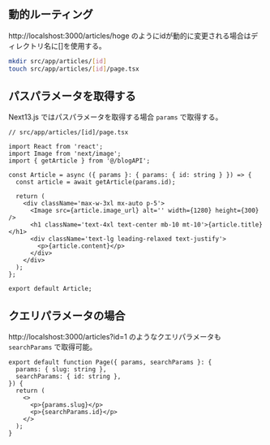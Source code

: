 ## 動的ルーティング

http://localshost:3000/articles/hoge のようにidが動的に変更される場合はディレクトリ名に[]を使用する。

```sh
mkdir src/app/articles/[id]
touch src/app/articles/[id]/page.tsx
```

## パスパラメータを取得する

Next13.js ではパスパラメータを取得する場合 ```params``` で取得する。

```tsx
// src/app/articles/[id]/page.tsx

import React from 'react';
import Image from 'next/image';
import { getArticle } from '@/blogAPI';

const Article = async ({ params }: { params: { id: string } }) => {
  const article = await getArticle(params.id);

  return (
    <div className='max-w-3xl mx-auto p-5'>
      <Image src={article.image_url} alt='' width={1280} height={300} />
      <h1 className='text-4xl text-center mb-10 mt-10'>{article.title}</h1>
      <div className='text-lg leading-relaxed text-justify'>
        <p>{article.content}</p>
      </div>
    </div>
  );
};

export default Article;
```

## クエリパラメータの場合 

http://localshost:3000/articles?id=1 のようなクエリパラメータも ```searchParams``` で取得可能。

```tsx
export default function Page({ params, searchParams }: {
  params: { slug: string },
  searchParams: { id: string },
}) {
  return (
    <>
      <p>{params.slug}</p>
      <p>{searchParams.id}</p>
    </>
  );
}
```
